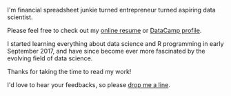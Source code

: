 I'm financial spreadsheet junkie turned entrepreneur turned aspiring data scientist. 

Please feel free to check out my [online resume](https://www.cakeresume.com/roywang) or [DataCamp profile](https://www.datacamp.com/profile/roywang).

I started learning everything about data science and R programming in early September 2017, and have since become ever more fascinated by the evolving field of data science.

Thanks for taking the time to read my work! 

I'd love to hear your feedbacks, so please [drop me a line](mailto:chuehchenw@gmail.com).
